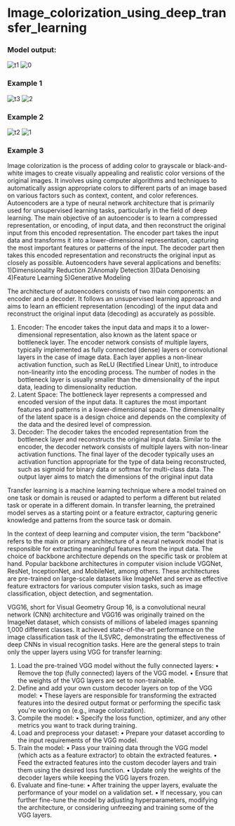 # Image_colorization_using_deep_transfer_learning
### Model output:

![t1](https://github.com/urvilatnekar/Image_colorization_using_deep_transfer_learning/assets/30819058/5523d2ab-f3d6-402d-b39f-551315a0f0b5)
![0](https://github.com/urvilatnekar/Image_colorization_using_deep_transfer_learning/assets/30819058/e463b7a6-684d-4c52-bb1e-e2ad60dce57c)

### Example 1

![t3](https://github.com/urvilatnekar/Image_colorization_using_deep_transfer_learning/assets/30819058/bd6afb58-08bf-4373-bba4-e47df9308039)
![2](https://github.com/urvilatnekar/Image_colorization_using_deep_transfer_learning/assets/30819058/795d6d9a-27f4-4480-ba23-be67d1d00e7a)

### Example 2

![t2](https://github.com/urvilatnekar/Image_colorization_using_deep_transfer_learning/assets/30819058/50bda526-d402-4698-a032-655b2df92b09)
![1](https://github.com/urvilatnekar/Image_colorization_using_deep_transfer_learning/assets/30819058/dbaf9a4a-b199-4685-b8fa-6712288c8fa3)

### Example 3

Image colorization is the process of adding color to grayscale or black-and-white images to create visually appealing and realistic color versions of the original images. It involves using computer algorithms and techniques to automatically assign appropriate colors to different parts of an image based on various factors such as context, content, and color references.
Autoencoders are a type of neural network architecture that is primarily used for unsupervised learning tasks, particularly in the field of deep learning. The main objective of an autoencoder is to learn a compressed representation, or encoding, of input data, and then reconstruct the original input from this encoded representation. The encoder part takes the input data and transforms it into a lower-dimensional representation, capturing the most important features or patterns of the input. The decoder part then takes this encoded representation and reconstructs the original input as closely as possible.
Autoencoders have several applications and benefits:
1)Dimensionality Reduction 2)Anomaly Detection 3)Data Denoising 4)Feature Learning 5)Generative Modeling

The architecture of autoencoders consists of two main components: an encoder and a decoder. It follows an unsupervised learning approach and aims to learn an efficient representation (encoding) of the input data and reconstruct the original input data (decoding) as accurately as possible.
1.	Encoder: The encoder takes the input data and maps it to a lower-dimensional representation, also known as the latent space or bottleneck layer. The encoder network consists of multiple layers, typically implemented as fully connected (dense) layers or convolutional layers in the case of image data. Each layer applies a non-linear activation function, such as ReLU (Rectified Linear Unit), to introduce non-linearity into the encoding process. The number of nodes in the bottleneck layer is usually smaller than the dimensionality of the input data, leading to dimensionality reduction.
2.	Latent Space: The bottleneck layer represents a compressed and encoded version of the input data. It captures the most important features and patterns in a lower-dimensional space. The dimensionality of the latent space is a design choice and depends on the complexity of the data and the desired level of compression.
3.	Decoder: The decoder takes the encoded representation from the bottleneck layer and reconstructs the original input data. Similar to the encoder, the decoder network consists of multiple layers with non-linear activation functions. The final layer of the decoder typically uses an activation function appropriate for the type of data being reconstructed, such as sigmoid for binary data or softmax for multi-class data. The output layer aims to match the dimensions of the original input data

Transfer learning is a machine learning technique where a model trained on one task or domain is reused or adapted to perform a different but related task or operate in a different domain. In transfer learning, the pretrained model serves as a starting point or a feature extractor, capturing generic knowledge and patterns from the source task or domain. 

In the context of deep learning and computer vision, the term "backbone" refers to the main or primary architecture of a neural network model that is responsible for extracting meaningful features from the input data. The choice of backbone architecture depends on the specific task or problem at hand. Popular backbone architectures in computer vision include VGGNet, ResNet, InceptionNet, and MobileNet, among others. These architectures are pre-trained on large-scale datasets like ImageNet and serve as effective feature extractors for various computer vision tasks, such as image classification, object detection, and segmentation.

VGG16, short for Visual Geometry Group 16, is a convolutional neural network (CNN) architecture and VGG16 was originally trained on the ImageNet dataset, which consists of millions of labeled images spanning 1,000 different classes. It achieved state-of-the-art performance on the image classification task of the ILSVRC, demonstrating the effectiveness of deep CNNs in visual recognition tasks.
Here are the general steps to train only the upper layers using VGG for transfer learning:
1.	Load the pre-trained VGG model without the fully connected layers:
•	Remove the top (fully connected) layers of the VGG model.
•	Ensure that the weights of the VGG layers are set to non-trainable.
2.	Define and add your own custom decoder layers on top of the VGG model:
•	These layers are responsible for transforming the extracted features into the desired output format or performing the specific task you're working on (e.g., image colorization).
3.	Compile the model:
•	Specify the loss function, optimizer, and any other metrics you want to track during training.
4.	Load and preprocess your dataset:
•	Prepare your dataset according to the input requirements of the VGG model.
5.	Train the model:
•	Pass your training data through the VGG model (which acts as a feature extractor) to obtain the extracted features.
•	Feed the extracted features into the custom decoder layers and train them using the desired loss function.
•	Update only the weights of the decoder layers while keeping the VGG layers frozen.
6.	Evaluate and fine-tune:
•	After training the upper layers, evaluate the performance of your model on a validation set.
•	If necessary, you can further fine-tune the model by adjusting hyperparameters, modifying the architecture, or considering unfreezing and training some of the VGG layers.

